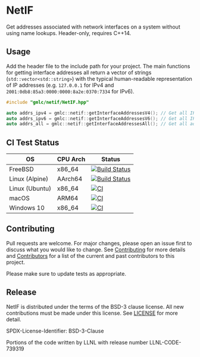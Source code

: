 # NetIF

Get addresses associated with network interfaces on a system without using name lookups. Header-only, requires C++14.

## Usage

Add the header file to the include path for your project. The main functions for getting interface addresses all return a vector of strings (`std::vector<std::string>`) with the typical human-readable representation of IP addresses (e.g. `127.0.0.1` for IPv4 and `2001:0db8:85a3:0000:0000:8a2e:0370:7334` for IPv6).

```cpp
#include "gmlc/netif/NetIF.hpp"

auto addrs_ipv4 = gmlc::netif::getInterfaceAddressesV4(); // Get all IPv4 addresses
auto addrs_ipv6 = gmlc::netif::getInterfaceAddressesV6(); // Get all IPv6 addresses
auto addrs_all = gmlc::netif::getInterfaceAddressesAll(); // Get all addresses (IPv4 and IPv6)
```

## CI Test Status

| OS             | CPU Arch    | Status                                                                                                                                          |
| -------------- | ----------- | ----------------------------------------------------------------------------------------------------------------------------------------------- |
| FreeBSD        | x86_64      | [![Build Status](http://api.cirrus-ci.com/github/GMLC-TDC/netif.svg)](https://cirrus-ci.com/github/GMLC-TDC/netif)                              |
| Linux (Alpine) | AArch64     | [![Build Status](http://api.cirrus-ci.com/github/GMLC-TDC/netif.svg)](https://cirrus-ci.com/github/GMLC-TDC/netif)                              |
| Linux (Ubuntu) | x86_64      | [![CI](https://github.com/GMLC-TDC/netif/actions/workflows/build.yml/badge.svg)](https://github.com/GMLC-TDC/netif/actions/workflows/build.yml) |
| macOS          | ARM64       | [![CI](https://github.com/GMLC-TDC/netif/actions/workflows/build.yml/badge.svg)](https://github.com/GMLC-TDC/netif/actions/workflows/build.yml) |
| Windows 10     | x86_64      | [![CI](https://github.com/GMLC-TDC/netif/actions/workflows/build.yml/badge.svg)](https://github.com/GMLC-TDC/netif/actions/workflows/build.yml) |

## Contributing

Pull requests are welcome. For major changes, please open an issue first to discuss what you would like to change. See [Contributing](CONTRIBUTING) for more details and [Contributors](CONTRIBUTORS) for a list of the current and past contributors to this project.

Please make sure to update tests as appropriate.

## Release

NetIF is distributed under the terms of the BSD-3 clause license. All new
contributions must be made under this license. See [LICENSE](LICENSE) for more detail.

SPDX-License-Identifier: BSD-3-Clause

Portions of the code written by LLNL with release number LLNL-CODE-739319
